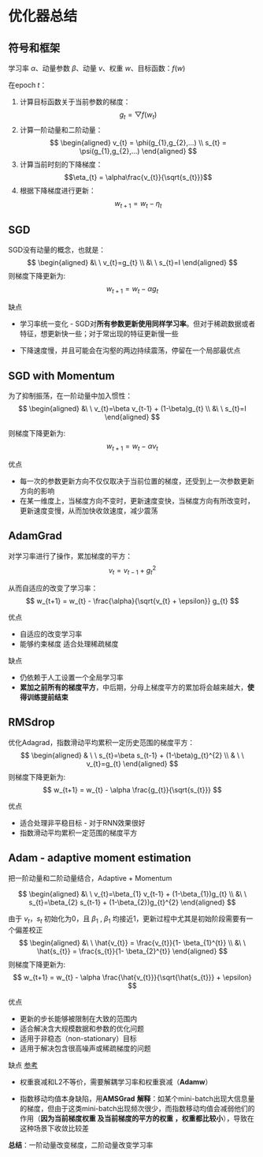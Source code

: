 # 优化器总结

## 符号和框架

学习率 $α$、动量参数 $β$、动量 $v$、权重 $w$、目标函数：$f(w)$

在epoch $t$：

1. 计算目标函数关于当前参数的梯度：
   $$g_{t} =\bigtriangledown  f(w_{t})$$
2. 计算一阶动量和二阶动量：  
   $$
   \begin{aligned}
   v_{t} = \phi(g_{1},g_{2},...)  \\
   s_{t} = \psi(g_{1},g_{2},...)
   \end{aligned}
    $$
3. 计算当前时刻的下降梯度：
   $$\eta_{t} =  \alpha\frac{v_{t}}{\sqrt{s_{t}}}$$
4. 根据下降梯度进行更新：  
   $$w_{t+1} = w_{t} - \eta_{t}$$

## SGD

SGD没有动量的概念，也就是：
$$
   \begin{aligned}
   &\ \ v_{t}=g_{t} \\
   &\ \ s_{t}=I
   \end{aligned}
$$
则梯度下降更新为:  
$$w_{t+1} = w_{t} - \alpha g_{t}$$

缺点

- 学习率统一变化 - SGD对**所有参数更新使用同样学习率**。但对于稀疏数据或者特征，想更新快一些；对于常出现的特征更新慢一些

- 下降速度慢，并且可能会在沟壑的两边持续震荡，停留在一个局部最优点

## SGD with Momentum

为了抑制振荡，在一阶动量中加入惯性：
$$
   \begin{aligned}
  &\ \ v_{t}=\beta v_{t-1} + (1-\beta)g_{t} \\
  &\ \ s_{t}=I
   \end{aligned}
$$

则梯度下降更新为:  
$$
w_{t+1} = w_{t} - \alpha v_{t}
$$

优点

- 每一次的参数更新方向不仅仅取决于当前位置的梯度，还受到上一次参数更新方向的影响
- 在某一维度上，当梯度方向不变时，更新速度变快，当梯度方向有所改变时，更新速度变慢，从而加快收敛速度，减少震荡

## AdamGrad

对学习率进行了操作，累加梯度的平方：
$$
v_{t} = v_{t-1} + g_{t}^{2}
$$

从而自适应的改变了学习率：
$$
w_{t+1} = w_{t} - \frac{\alpha}{\sqrt{v_{t} + \epsilon}} g_{t}
$$

优点

- 自适应的改变学习率
- 能够约束梯度 适合处理稀疏梯度

缺点

- 仍依赖于人工设置一个全局学习率
- **累加之前所有的梯度平方**，中后期，分母上梯度平方的累加将会越来越大，**使得训练提前结束**

## RMSdrop

优化Adagrad，指数滑动平均累积一定历史范围的梯度平方：
$$
\begin{aligned}
& \ \ s_{t}=\beta s_{t-1} + (1-\beta)g_{t}^{2} \\
& \ \ v_{t}=g_{t}
\end{aligned}
$$
则梯度下降更新为:  
$$
w_{t+1} = w_{t} - \alpha \frac{g_{t}}{\sqrt{s_{t}}}
$$  

优点

- 适合处理非平稳目标 - 对于RNN效果很好
- 指数滑动平均累积一定范围的梯度平方

## Adam - adaptive moment estimation

把一阶动量和二阶动量结合，Adaptive + Momentum

$$
\begin{aligned}
&\ \ v_{t}=\beta_{1} v_{t-1} + (1-\beta_{1})g_{t} \\ 
&\ \ s_{t}=\beta_{2} s_{t-1} + (1-\beta_{2})g_{t}^{2} 
\end{aligned}
$$

由于 $v_{t}$，$s_{t}$ 初始化为0，且 $\beta_{1}$ , $\beta_{1}$ 均接近1，更新过程中尤其是初始阶段需要有一个偏差校正
$$
\begin{aligned}
&\ \  \hat{v_{t}} = \frac{v_{t}}{1- \beta_{1}^{t}} \\
&\ \  \hat{s_{t}} = \frac{s_{t}}{1- \beta_{2}^{t}}
\end{aligned}
$$
则梯度下降更新为:  
$$
w_{t+1} = w_{t} - \alpha \frac{\hat{v_{t}}}{\sqrt{\hat{s_{t}}} + \epsilon}
$$  

优点

- 更新的步长能够被限制在大致的范围内
- 适合解决含大规模数据和参数的优化问题
- 适用于非稳态（non-stationary）目标
- 适用于解决包含很高噪声或稀疏梯度的问题

缺点 [参考](https://zhuanlan.zhihu.com/p/32698042)

- 权重衰减和L2不等价，需要解耦学习率和权重衰减（**Adamw**）
  
- 指数移动均值本身缺陷，用**AMSGrad**
  **解释**：如某个mini-batch出现大信息量的梯度，但由于这类mini-batch出现频次很少，而指数移动均值会减弱他们的作用（**因为当前梯度权重 及当前梯度的平方的权重 ，权重都比较小**），导致在这种场景下收敛比较差

**总结**：一阶动量改变梯度，二阶动量改变学习率
